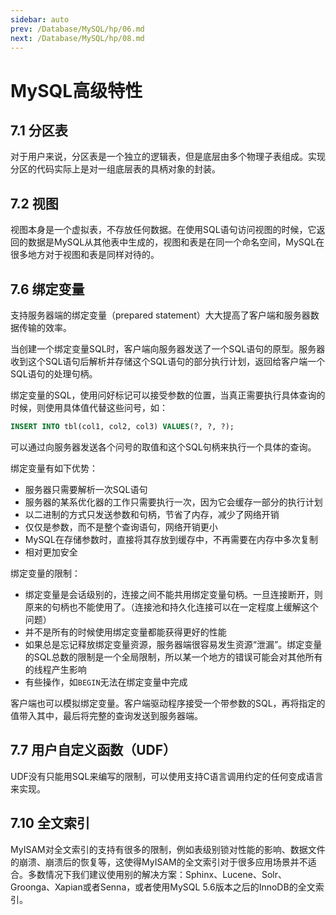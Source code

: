 ```yaml
---
sidebar: auto
prev: /Database/MySQL/hp/06.md
next: /Database/MySQL/hp/08.md
---
```


# MySQL高级特性
## 7.1 分区表
对于用户来说，分区表是一个独立的逻辑表，但是底层由多个物理子表组成。实现分区的代码实际上是对一组底层表的具柄对象的封装。

## 7.2 视图
视图本身是一个虚拟表，不存放任何数据。在使用SQL语句访问视图的时候，它返回的数据是MySQL从其他表中生成的，视图和表是在同一个命名空间，MySQL在很多地方对于视图和表是同样对待的。

## 7.6 绑定变量
支持服务器端的绑定变量（prepared statement）大大提高了客户端和服务器数据传输的效率。

当创建一个绑定变量SQL时，客户端向服务器发送了一个SQL语句的原型。服务器收到这个SQL语句后解析并存储这个SQL语句的部分执行计划，返回给客户端一个SQL语句的处理句柄。

绑定变量的SQL，使用问好标记可以接受参数的位置，当真正需要执行具体查询的时候，则使用具体值代替这些问号，如：
```sql
INSERT INTO tbl(col1, col2, col3) VALUES(?, ?, ?);
```

可以通过向服务器发送各个问号的取值和这个SQL句柄来执行一个具体的查询。

绑定变量有如下优势：
- 服务器只需要解析一次SQL语句
- 服务器的某系优化器的工作只需要执行一次，因为它会缓存一部分的执行计划
- 以二进制的方式只发送参数和句柄，节省了内存，减少了网络开销
- 仅仅是参数，而不是整个查询语句，网络开销更小
- MySQL在存储参数时，直接将其存放到缓存中，不再需要在内存中多次复制
- 相对更加安全

绑定变量的限制：
- 绑定变量是会话级别的，连接之间不能共用绑定变量句柄。一旦连接断开，则原来的句柄也不能使用了。（连接池和持久化连接可以在一定程度上缓解这个问题）
- 并不是所有的时候使用绑定变量都能获得更好的性能
- 如果总是忘记释放绑定变量资源，服务器端很容易发生资源“泄漏”。绑定变量的SQL总数的限制是一个全局限制，所以某一个地方的错误可能会对其他所有的线程产生影响
- 有些操作，如`BEGIN`无法在绑定变量中完成

客户端也可以模拟绑定变量。客户端驱动程序接受一个带参数的SQL，再将指定的值带入其中，最后将完整的查询发送到服务器端。

## 7.7 用户自定义函数（UDF）
UDF没有只能用SQL来编写的限制，可以使用支持C语言调用约定的任何变成语言来实现。

## 7.10 全文索引
MyISAM对全文索引的支持有很多的限制，例如表级别锁对性能的影响、数据文件的崩溃、崩溃后的恢复等，这使得MyISAM的全文索引对于很多应用场景并不适合。多数情况下我们建议使用别的解决方案：Sphinx、Lucene、Solr、Groonga、Xapian或者Senna，或者使用MySQL 5.6版本之后的InnoDB的全文索引。
